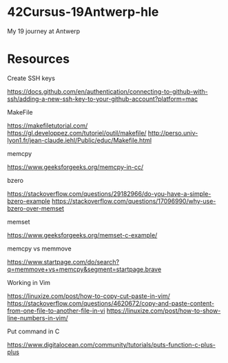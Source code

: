 # 42Cursus-19Antwerp-hle
My 19 journey at Antwerp

# Resources
Create SSH keys

https://docs.github.com/en/authentication/connecting-to-github-with-ssh/adding-a-new-ssh-key-to-your-github-account?platform=mac

MakeFile

https://makefiletutorial.com/
https://gl.developpez.com/tutoriel/outil/makefile/
http://perso.univ-lyon1.fr/jean-claude.iehl/Public/educ/Makefile.html

memcpy

https://www.geeksforgeeks.org/memcpy-in-cc/

bzero

https://stackoverflow.com/questions/29182966/do-you-have-a-simple-bzero-example
https://stackoverflow.com/questions/17096990/why-use-bzero-over-memset 

memset

https://www.geeksforgeeks.org/memset-c-example/

memcpy vs memmove

https://www.startpage.com/do/search?q=memmove+vs+memcpy&segment=startpage.brave

Working in Vim

https://linuxize.com/post/how-to-copy-cut-paste-in-vim/
https://stackoverflow.com/questions/4620672/copy-and-paste-content-from-one-file-to-another-file-in-vi
https://linuxize.com/post/how-to-show-line-numbers-in-vim/

Put command in C

https://www.digitalocean.com/community/tutorials/puts-function-c-plus-plus
